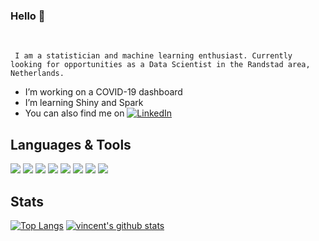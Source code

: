 ### Hello 👋

<br/>
     
     I am a statistician and machine learning enthusiast. Currently looking for opportunities as a Data Scientist in the Randstad area, Netherlands.

- I’m working on a COVID-19 dashboard
- I’m learning Shiny and Spark 
- You can also find me on [![LinkedIn][3.2]][3]

[3]: https://www.linkedin.com/in/vincent-buekers-78a231140/
[3.2]: https://raw.githubusercontent.com/MartinHeinz/MartinHeinz/master/linkedin-3-16.png (LinkedIn icon without padding)

## Languages & Tools

![](https://img.shields.io/badge/Windows-OS-informational?style=flat&logo=windows&logoColor=white&color=2bbc8a)
![](https://img.shields.io/badge/MacOS-OS-informational?style=flat&logo=Apple&logoColor=white&color=2bbc8a)
![](https://img.shields.io/badge/Python-Lang-informational?style=flat&logo=python&logoColor=white&color=2bbc8a)
![](https://img.shields.io/badge/Jupyter-IDE-informational?style=flat&logo=jupyter&logoColor=white&color=2bbc8a)
![](https://img.shields.io/badge/R-Lang-informational?style=flat&logo=R&logoColor=white&color=2bbc8a)
![](https://img.shields.io/badge/RStudio-IDE-informational?style=flat&logo=RStudio&logoColor=white&color=2bbc8a)
![](https://img.shields.io/badge/MATLAB-Lang-informational?style=flat&logo=mathworks&logoColor=white&color=2bbc8a)
![](https://img.shields.io/badge/LaTeX-Typesetting-informational?style=flat&logo=overleaf&logoColor=white&color=2bbc8a)

## Stats

[![Top Langs](https://github-readme-stats.vercel.app/api/top-langs/?username=VincentBuekers&show_icons=true)](https://github.com/VincentBuekers/github-readme-stats)
[![vincent's github stats](https://github-readme-stats.vercel.app/api?username=VincentBuekers&show_icons=true)](https://github.com/VincentBuekers/github-readme-stats)
